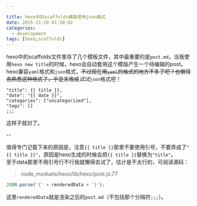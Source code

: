 ```yaml
---

title: hexo中的scaffolds模版使用json格式
date: 2015-11-10 01:50:02
categories: 
  - development
tags: [hexo,scaffolds]
---
```


hexo中的scaffolds文件里存了几个模板文件，其中最重要的是`post.md`，当我使用`hexo new title`的时候，hexo会自动套用这个模版产生一个待编辑的post。hexo兼容`yaml`格式和`json`格式，<del>不过现在用`yaml`的格式的地方不多了吧？也懒得去熟悉这种格式了，于是来改成</del>*试试*`json`格式吧！

<!-- more -->

```
"title": {{ title }},
"date": "{{ date }}",
"categories": ["uncategorized"],
"tags": []
;;;
```
这样子就对了。  

--

值得专门记载下来的原因是，注意`{{ title }}`那里不要使用引号，不要弄成了`"{{ title }}"`，原因是hexo生成的时候会把`{{ title }}`替换为`"title"`。  
至于data那里不用引号行不行我就懒得去试了，估计是不太行的，可阅读源码：  
 > node_moduels/hexo/lib/hexo/post.js:77  

```js
JSON.parse('{' + renderedData + '}');
```
这里`renderedData`就是渲染之后的`post.md`（不包括那个分隔符`;;;`）。
